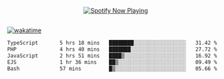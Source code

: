 

<p align="center">
  <a href="https://open.spotify.com/user/31ljmyymhthokwewwcd6dsdmvprm" target="_blank"><img src="https://novatorem-psi-rosy.vercel.app/api/spotify" alt="Spotify Now Playing"/></a>
</p>

##

[![wakatime](https://wakatime.com/badge/user/87646243-158a-4241-a3cb-668e1fa2dbb8.svg)](https://wakatime.com/@87646243-158a-4241-a3cb-668e1fa2dbb8)
<!--START_SECTION:waka-->

```txt
TypeScript       5 hrs 18 mins   ████████░░░░░░░░░░░░░░░░░   31.42 %
PHP              4 hrs 40 mins   ███████░░░░░░░░░░░░░░░░░░   27.72 %
JavaScript       2 hrs 51 mins   ████▒░░░░░░░░░░░░░░░░░░░░   16.92 %
EJS              1 hr 36 mins    ██▒░░░░░░░░░░░░░░░░░░░░░░   09.49 %
Bash             57 mins         █▒░░░░░░░░░░░░░░░░░░░░░░░   05.66 %
```

<!--END_SECTION:waka-->
